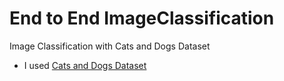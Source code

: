 # End to End ImageClassification
Image Classification with Cats and Dogs Dataset

* I used [Cats and Dogs Dataset](https://www.microsoft.com/en-us/download/details.aspx?id=54765)
